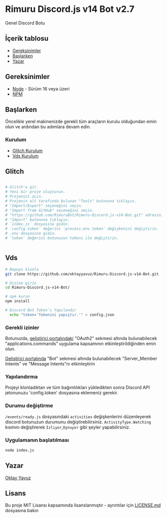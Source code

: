 # Rimuru Discord.js v14 Bot v2.7


Genel Discord Botu


## İçerik tablosu

* [Gereksinimler](#gereksinimler)
* [Başlarken](#başlarken)
* [Yazar](#yazar)



## Gereksinimler

- [Node](https://nodejs.org/en/) - Sürüm 16 veya üzeri
- [NPM](https://www.npmjs.com/)

## Başlarken

Öncelikle yerel makinenizde gerekli tüm araçların kurulu olduğundan emin olun ve ardından bu adımlara devam edin.

### Kurulum

* [Glitch Kurulum](#glitch)
* [Vds Kurulum](#vds)



## Glitch


``` bash

# Glitch'e gir.
# Yeni bir proje oluşturun.
# Projenizi açın.
# Projenin alt tarafında bulunan "Tools" butonuna tıklayın.
# "Import/Export" seçeneğini seçin.
# "Import from GitHub" seçeneğini seçin.
# "https://github.com/RimuruBot/Rimuru-Discord.js-v14-Bot.git" adresini girin.
# "Import" butonuna tıklayın.
# `index.js` dosyasına gidin.
# `config.token` değerini 'process.env.token' değişkenini değiştirin.
# .env dosyasına gidin.
# `token` değerini botunuzun tokeni ile değiştirin.



```


## Vds
``` bash
# Repoyu klonla
git clone https://github.com/oktayyavuz/Rimuru-Discord.js-v14-Bot.git

# Dizine girin
cd Rimuru-Discord.js-v14-Bot/

# npm kurun
npm install

# Discord Bot Token'ı Yapılandır
  echo "token='Tokenini yapıştır.'" > config.json
```

### Gerekli izinler

Botunuzda, [geliştirici portalındaki](https://discord.com/developers/applications/) "OAuth2" sekmesi altında bulunabilecek "applications.commands" uygulama kapsamının etkinleştirildiğinden emin olun.

[Geliştirici portalında](https://discord.com/developers/applications/) "Bot" sekmesi altında bulunabilecek "Server_Member Intents" ve "Message Intents"nı etkinleştirin

### Yapılandırma

Projeyi klonladıktan ve tüm bağımlılıkları yükledikten sonra Discord API jetonunuzu 'config.token' dosyasına eklemeniz gerekir.

### Durumu değiştirme

`/events/ready.js` dosyasındaki `activities` değişkenlerini düzenleyerek discord botunuzun durumunu değiştirebilirsiniz. `ActivityType.Watching` kısmını değiştirerek `İzliyor`,`Oynuyor` gibi şeyler yapabilirsiniz.


### Uygulamanın başlatılması

```bash
node index.js
```


## Yazar

[Oktay Yavuz](https://oktaydev.com.tr/)


## Lisans

Bu proje MIT Lisansı kapsamında lisanslanmıştır - ayrıntılar için [LICENSE.md](LICENSE) dosyasına bakın

